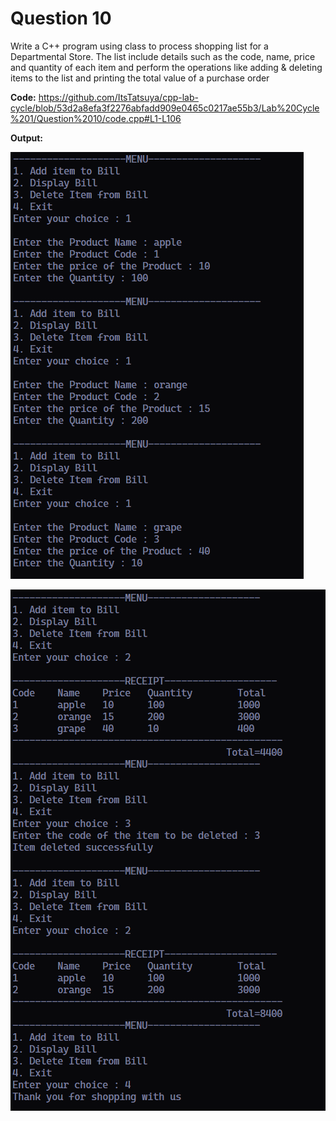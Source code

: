 Question 10
=========

Write a C++ program using class to process shopping list for a Departmental
Store. The list include details such as the code, name, price and quantity of
each item and perform the operations like adding & deleting items to the list
and printing the total value of a purchase order


**Code:**
https://github.com/ItsTatsuya/cpp-lab-cycle/blob/53d2a8efa3f2276abfadd909e0465c0217ae55b3/Lab%20Cycle%201/Question%2010/code.cpp#L1-L106

**Output:**


![image](/Lab%20Cycle%201/Question%2010/lab1qn10.1.PNG)

![image](/Lab%20Cycle%201/Question%2010/lab1qn10.2.PNG)
